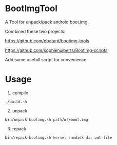 # BootImgTool
A Tool for unpack/pack android boot.img

Combined these two projects:

https://github.com/pbatard/bootimg-tools

https://github.com/sophiehuiberts/Bootimg-scripts

Add some usefull script for convenience

# Usage

1. compile
```
./build.sh
```

2. unpack
```
bin/unpack-bootimg.sh path/of/boot.img
```

3. repack
```
bin/repack-bootimg.sh kernel ramdisk-dir out-file
```
